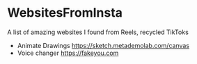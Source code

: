 # WebsitesFromInsta
A list of amazing websites I found from Reels, recycled TikToks


- Animate Drawings https://sketch.metademolab.com/canvas
- Voice changer https://fakeyou.com
